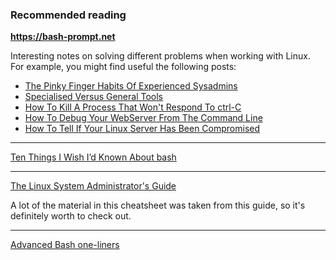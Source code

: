 ### Recommended reading

**https://bash-prompt.net**

Interesting notes on solving different problems when working with Linux. For example, you might find useful the following posts:

* [The Pinky Finger Habits Of Experienced Sysadmins](https://bash-prompt.net/guides/habits-sysadmin/)
* [Specialised Versus General Tools](https://bash-prompt.net/guides/specialized_v_general/)
* [How To Kill A Process That Won't Respond To ctrl-C](https://bash-prompt.net/guides/kill-process/)
* [How To Debug Your WebServer From The Command Line](https://bash-prompt.net/guides/http-headers/)
* [How To Tell If Your Linux Server Has Been Compromised](https://bash-prompt.net/guides/server-hacked/)

---

[Ten Things I Wish I’d Known About bash](https://zwischenzugs.com/2018/01/06/ten-things-i-wish-id-known-about-bash/)

---

[The Linux System Administrator's Guide](https://www.tldp.org/LDP/sag/html/index.html)

A lot of the material in this cheatsheet was taken from this guide, so it's definitely worth to check out.

---

[Advanced Bash one-liners](http://www.bashoneliners.com)
